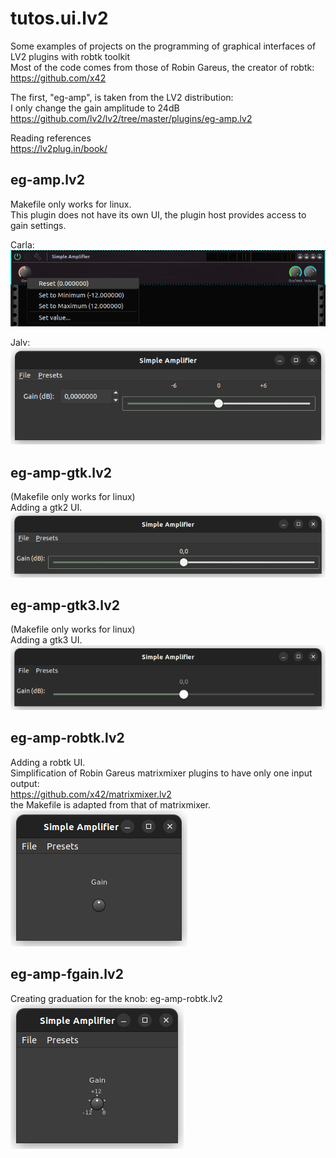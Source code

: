 # tutos.ui.lv2
Some examples of projects on the programming of graphical interfaces of LV2 plugins with robtk toolkit<br/>
Most of the code comes from those of Robin Gareus, the creator of robtk:<br/>
https://github.com/x42<br/>

The first, "eg-amp", is taken from the LV2 distribution:<br/>
I only change the gain amplitude to 24dB<br/>
https://github.com/lv2/lv2/tree/master/plugins/eg-amp.lv2<br/>

Reading references<br/>
https://lv2plug.in/book/<br/>

## eg-amp.lv2<br/>
Makefile only works for linux.<br/>
This plugin does not have its own UI, the plugin host provides access to gain settings.<br/>

Carla:<br/>
![alt text](https://github.com/lherg/tutos.ui.lv2/blob/main/png/eg-amp-carla.png)<br/>

Jalv:<br/>
![alt text](https://github.com/lherg/tutos.ui.lv2/blob/main/png/eg-amp-jalv.png)<br/>

## eg-amp-gtk.lv2<br/>
(Makefile only works for linux)<br/>
Adding a gtk2 UI.<br/>
![alt text](https://github.com/lherg/tutos.ui.lv2/blob/main/png/eg-amp-gtk2.png)<br/>

## eg-amp-gtk3.lv2<br/>
(Makefile only works for linux)<br/>
Adding a gtk3 UI.<br/>
![alt text](https://github.com/lherg/tutos.ui.lv2/blob/main/png/eg-amp-gtk3.png)<br/>

## eg-amp-robtk.lv2<br/>
Adding a robtk UI.<br/>
Simplification of  Robin Gareus matrixmixer plugins to have only one input output:<br/>
https://github.com/x42/matrixmixer.lv2 <br/>
the Makefile is adapted from that of matrixmixer.<br/>
![alt text](https://github.com/lherg/tutos.ui.lv2/blob/main/png/eg-amp-robtk.png)<br/>

## eg-amp-fgain.lv2<br/>
Creating graduation for the knob: eg-amp-robtk.lv2 <br/>
![alt text](https://github.com/lherg/tutos.ui.lv2/blob/main/png/eg-amp-fgain.png)<br/>
